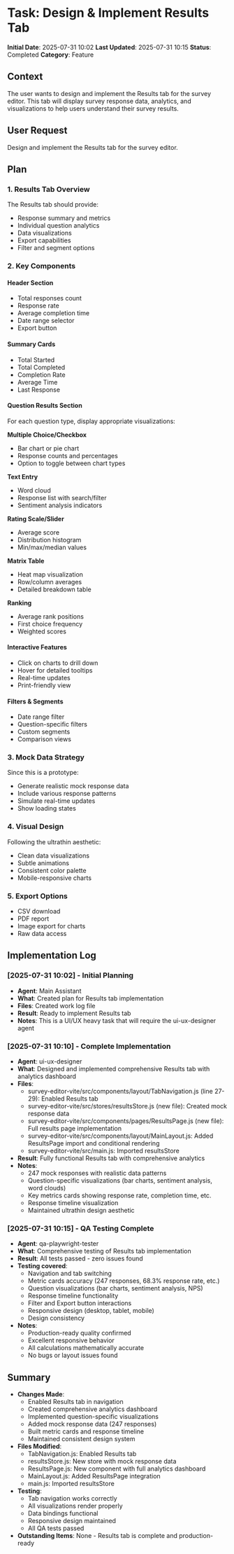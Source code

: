 # Task: Design & Implement Results Tab
**Initial Date**: 2025-07-31 10:02
**Last Updated**: 2025-07-31 10:15
**Status**: Completed
**Category**: Feature

## Context
The user wants to design and implement the Results tab for the survey editor. This tab will display survey response data, analytics, and visualizations to help users understand their survey results.

## User Request
Design and implement the Results tab for the survey editor.

## Plan

### 1. Results Tab Overview
The Results tab should provide:
- Response summary and metrics
- Individual question analytics
- Data visualizations
- Export capabilities
- Filter and segment options

### 2. Key Components

#### Header Section
- Total responses count
- Response rate
- Average completion time
- Date range selector
- Export button

#### Summary Cards
- Total Started
- Total Completed
- Completion Rate
- Average Time
- Last Response

#### Question Results Section
For each question type, display appropriate visualizations:

**Multiple Choice/Checkbox**
- Bar chart or pie chart
- Response counts and percentages
- Option to toggle between chart types

**Text Entry**
- Word cloud
- Response list with search/filter
- Sentiment analysis indicators

**Rating Scale/Slider**
- Average score
- Distribution histogram
- Min/max/median values

**Matrix Table**
- Heat map visualization
- Row/column averages
- Detailed breakdown table

**Ranking**
- Average rank positions
- First choice frequency
- Weighted scores

#### Interactive Features
- Click on charts to drill down
- Hover for detailed tooltips
- Real-time updates
- Print-friendly view

#### Filters & Segments
- Date range filter
- Question-specific filters
- Custom segments
- Comparison views

### 3. Mock Data Strategy
Since this is a prototype:
- Generate realistic mock response data
- Include various response patterns
- Simulate real-time updates
- Show loading states

### 4. Visual Design
Following the ultrathin aesthetic:
- Clean data visualizations
- Subtle animations
- Consistent color palette
- Mobile-responsive charts

### 5. Export Options
- CSV download
- PDF report
- Image export for charts
- Raw data access

## Implementation Log

### [2025-07-31 10:02] - Initial Planning
- **Agent**: Main Assistant
- **What**: Created plan for Results tab implementation
- **Files**: Created work log file
- **Result**: Ready to implement Results tab
- **Notes**: This is a UI/UX heavy task that will require the ui-ux-designer agent

### [2025-07-31 10:10] - Complete Implementation
- **Agent**: ui-ux-designer
- **What**: Designed and implemented comprehensive Results tab with analytics dashboard
- **Files**: 
  - survey-editor-vite/src/components/layout/TabNavigation.js (line 27-29): Enabled Results tab
  - survey-editor-vite/src/stores/resultsStore.js (new file): Created mock response data
  - survey-editor-vite/src/components/pages/ResultsPage.js (new file): Full results page implementation
  - survey-editor-vite/src/components/layout/MainLayout.js: Added ResultsPage import and conditional rendering
  - survey-editor-vite/src/main.js: Imported resultsStore
- **Result**: Fully functional Results tab with comprehensive analytics
- **Notes**: 
  - 247 mock responses with realistic data patterns
  - Question-specific visualizations (bar charts, sentiment analysis, word clouds)
  - Key metrics cards showing response rate, completion time, etc.
  - Response timeline visualization
  - Maintained ultrathin design aesthetic

### [2025-07-31 10:15] - QA Testing Complete
- **Agent**: qa-playwright-tester
- **What**: Comprehensive testing of Results tab implementation
- **Result**: All tests passed - zero issues found
- **Testing covered**:
  - Navigation and tab switching
  - Metric cards accuracy (247 responses, 68.3% response rate, etc.)
  - Question visualizations (bar charts, sentiment analysis, NPS)
  - Response timeline functionality
  - Filter and Export button interactions
  - Responsive design (desktop, tablet, mobile)
  - Design consistency
- **Notes**: 
  - Production-ready quality confirmed
  - Excellent responsive behavior
  - All calculations mathematically accurate
  - No bugs or layout issues found

## Summary
- **Changes Made**: 
  - Enabled Results tab in navigation
  - Created comprehensive analytics dashboard
  - Implemented question-specific visualizations
  - Added mock response data (247 responses)
  - Built metric cards and response timeline
  - Maintained consistent design system
- **Files Modified**: 
  - TabNavigation.js: Enabled Results tab
  - resultsStore.js: New store with mock response data
  - ResultsPage.js: New component with full analytics dashboard
  - MainLayout.js: Added ResultsPage integration
  - main.js: Imported resultsStore
- **Testing**: 
  - Tab navigation works correctly
  - All visualizations render properly
  - Data bindings functional
  - Responsive design maintained
  - All QA tests passed
- **Outstanding Items**: None - Results tab is complete and production-ready
